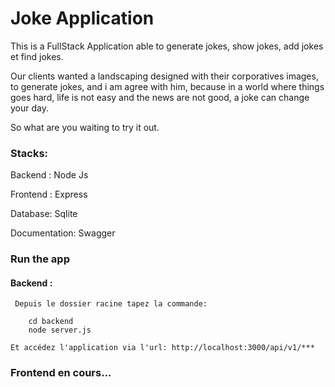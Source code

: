 # Joke Application

This is a FullStack Application able to generate jokes, show jokes, add jokes et find jokes.

Our clients wanted a landscaping designed with their corporatives images, to generate jokes, and i am agree with him, because in a world where things goes hard, life is not easy and the news are not good, a joke can change your day.

So what are you waiting to try it out.

### Stacks:

Backend : Node Js

Frontend : Express

Database: Sqlite

Documentation: Swagger

### Run the app

#### Backend : 
     Depuis le dossier racine tapez la commande: 
        
        cd backend
        node server.js
    
    Et accédez l'application via l'url: http://localhost:3000/api/v1/***

### Frontend en cours...
    
